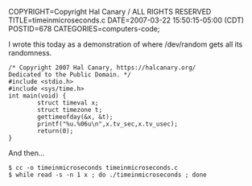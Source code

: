COPYRIGHT=Copyright Hal Canary / ALL RIGHTS RESERVED
TITLE=timeinmicroseconds.c
DATE=2007-03-22 15:50:15-05:00 (CDT)
POSTID=678
CATEGORIES=computers-code;

I wrote this today as a demonstration of where /dev/random gets all its randomness.

    /* Copyright 2007 Hal Canary, https://halcanary.org/
    Dedicated to the Public Domain. */
    #include <stdio.h>
    #include <sys/time.h>
    int main(void) {
            struct timeval x;
            struct timezone t;
            gettimeofday(&x, &t);
            printf("%u.%06u\n",x.tv_sec,x.tv_usec);
            return(0);
    }

And then...

    $ cc -o timeinmicroseconds timeinmicroseconds.c
    $ while read -s -n 1 x ; do ./timeinmicroseconds ; done
